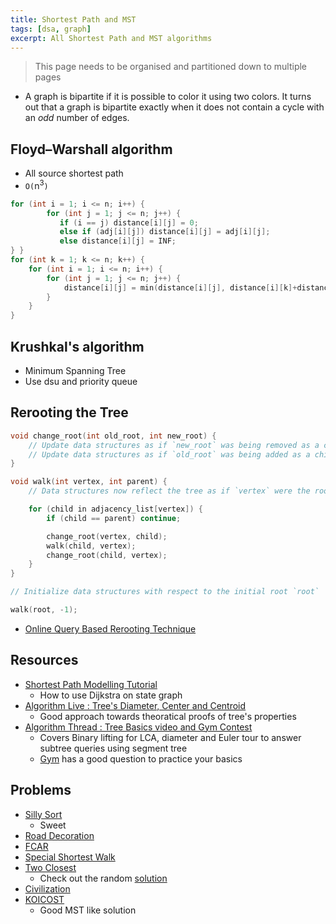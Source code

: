 ```yaml
---
title: Shortest Path and MST
tags: [dsa, graph]
excerpt: All Shortest Path and MST algorithms
---
```


> This page needs to be organised and partitioned down to multiple pages

* A graph is bipartite if it is possible to color it using two colors. It turns out that a graph is bipartite exactly when it does not contain a cycle with an *odd* number of edges.

## Floyd–Warshall algorithm
* All source shortest path
* `O(`n<sup>3</sup>`)`
```c
for (int i = 1; i <= n; i++) {
        for (int j = 1; j <= n; j++) {
           if (i == j) distance[i][j] = 0;
           else if (adj[i][j]) distance[i][j] = adj[i][j];
           else distance[i][j] = INF;
} }
for (int k = 1; k <= n; k++) {
    for (int i = 1; i <= n; i++) {
        for (int j = 1; j <= n; j++) {
            distance[i][j] = min(distance[i][j], distance[i][k]+distance[k][j]);
        }
    }
}
```

## Krushkal's algorithm
* Minimum Spanning Tree
* Use dsu and priority queue

## Rerooting the Tree
```c
void change_root(int old_root, int new_root) {
    // Update data structures as if `new_root` was being removed as a child from `old_root`
    // Update data structures as if `old_root` was being added as a child to `new_root`
}

void walk(int vertex, int parent) {
    // Data structures now reflect the tree as if `vertex` were the root

    for (child in adjacency_list[vertex]) {
        if (child == parent) continue;

        change_root(vertex, child);
        walk(child, vertex);
        change_root(child, vertex);
    }
}

// Initialize data structures with respect to the initial root `root`

walk(root, -1);
```
* [Online Query Based Rerooting Technique](https://codeforces.com/blog/entry/76150)

## Resources
* [Shortest Path Modelling Tutorial](https://codeforces.com/blog/entry/45897)
    * How to use Dijkstra on state graph
* [Algorithm Live : Tree's Diameter, Center and Centroid](https://www.youtube.com/watch?v=2PFl93WM_ao)
    * Good approach towards theoratical proofs of tree's properties
* [Algorithm Thread : Tree Basics video and Gym Contest](https://codeforces.com/blog/entry/81527)
    * Covers Binary lifting for LCA, diameter and Euler tour to answer subtree queries using segment tree
    * [Gym](https://codeforces.com/gym/102694) has a good question to practice your basics

## Problems
* [Silly Sort](https://www.spoj.com/problems/SSORT/)
    * Sweet
* [Road Decoration](https://www.codechef.com/AMR14ROS/problems/AMR14B)
* [FCAR](https://www.codechef.com/problems/INSQ15_F)
* [Special Shortest Walk ](https://www.codechef.com/problems/SPSHORT)
* [Two Closest](https://www.codechef.com/problems/PAIRCLST)
    * Check out the random [solution](https://discuss.codechef.com/t/pairclst-editorial/12280/8)
* [Civilization](https://codeforces.com/contest/455/problem/C)
* [KOICOST](https://www.spoj.com/problems/KOICOST/)
    * Good MST like solution
